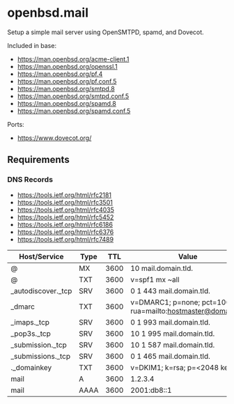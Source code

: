 openbsd.mail
=========
Setup a simple mail server using OpenSMTPD, spamd, and Dovecot.

Included in base:
* https://man.openbsd.org/acme-client.1
* https://man.openbsd.org/openssl.1
* https://man.openbsd.org/pf.4
* https://man.openbsd.org/pf.conf.5
* https://man.openbsd.org/smtpd.8
* https://man.openbsd.org/smtpd.conf.5
* https://man.openbsd.org/spamd.8
* https://man.openbsd.org/spamd.conf.5

Ports:
* https://www.dovecot.org/


Requirements
---------

### DNS Records
* https://tools.ietf.org/html/rfc2181
* https://tools.ietf.org/html/rfc3501
* https://tools.ietf.org/html/rfc4035
* https://tools.ietf.org/html/rfc5452
* https://tools.ietf.org/html/rfc6186
* https://tools.ietf.org/html/rfc6376
* https://tools.ietf.org/html/rfc7489

| Host/Service          | Type  | TTL  | Value |
| --------------------- | ----- | ---- | ----- |
| @                     | MX    | 3600 | 10 mail.domain.tld.
| @                     | TXT   | 3600 | v=spf1 mx ~all
| _autodiscover._tcp    | SRV   | 3600 | 0  1  443  mail.domain.tld.
| _dmarc                | TXT   | 3600 | v=DMARC1; p=none; pct=100; rua=mailto:hostmaster@domain.tld
| _imaps._tcp           | SRV   | 3600 | 0  1  993  mail.domain.tld.
| _pop3s._tcp           | SRV   | 3600 | 10 1  995  mail.domain.tld.
| _submission._tcp      | SRV   | 3600 | 10 1  587  mail.domain.tld.
| _submissions._tcp     | SRV   | 3600 | 0  1  465  mail.domain.tld.
| <selector>._domainkey | TXT   | 3600 | v=DKIM1; k=rsa; p=<2048 key>
| mail                  | A     | 3600 | 1.2.3.4
| mail                  | AAAA  | 3600 | 2001:db8::1
